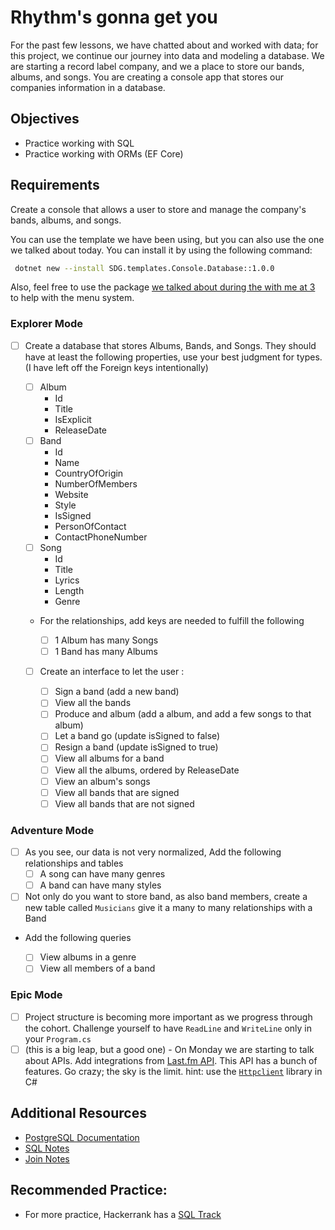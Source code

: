 # Rhythm's gonna get you

For the past few lessons, we have chatted about and worked with data; for this project, we continue our journey into data and modeling a database. We are starting a record label company, and we a place to store our bands, albums, and songs. You are creating a console app that stores our companies information in a database.

## Objectives

- Practice working with SQL
- Practice working with ORMs (EF Core)

## Requirements

Create a console that allows a user to store and manage the company's bands, albums, and songs.

You can use the template we have been using, but you can also use the one we talked about today. You can install it by using the following command:

```sh
 dotnet new --install SDG.templates.Console.Database::1.0.0
```

Also, feel free to use the package [we talked about during the with me at 3](https://github.com/lechu445/ConsoleMenu) to help with the menu system.

### Explorer Mode

- [ ] Create a database that stores Albums, Bands, and Songs. They should have at least the following properties, use your best judgment for types. (I have left off the Foreign keys intentionally)

  - [ ] Album
    - Id
    - Title
    - IsExplicit
    - ReleaseDate
  - [ ] Band
    - Id
    - Name
    - CountryOfOrigin
    - NumberOfMembers
    - Website
    - Style
    - IsSigned
    - PersonOfContact
    - ContactPhoneNumber
  - [ ] Song
    - Id
    - Title
    - Lyrics
    - Length
    - Genre
  - For the relationships, add keys are needed to fulfill the following

    - [ ] 1 Album has many Songs
    - [ ] 1 Band has many Albums

  - [ ] Create an interface to let the user :

    - [ ] Sign a band (add a new band)
    - [ ] View all the bands
    - [ ] Produce and album (add a album, and add a few songs to that album)
    - [ ] Let a band go (update isSigned to false)
    - [ ] Resign a band (update isSigned to true)
    - [ ] View all albums for a band
    - [ ] View all the albums, ordered by ReleaseDate
    - [ ] View an album's songs
    - [ ] View all bands that are signed
    - [ ] View all bands that are not signed

### Adventure Mode

- [ ] As you see, our data is not very normalized, Add the following relationships and tables
  - [ ] A song can have many genres
  - [ ] A band can have many styles
- [ ] Not only do you want to store band, as also band members, create a new table called `Musicians` give it a many to many relationships with a Band
- Add the following queries

  - [ ] View albums in a genre
  - [ ] View all members of a band

### Epic Mode

- [ ] Project structure is becoming more important as we progress through the cohort. Challenge yourself to have `ReadLine` and `WriteLine` only in your `Program.cs`
- [ ] (this is a big leap, but a good one) - On Monday we are starting to talk about APIs. Add integrations from [Last.fm API](https://www.last.fm/api). This API has a bunch of features. Go crazy; the sky is the limit. hint: use the [`Httpclient`](https://docs.microsoft.com/en-us/dotnet/api/system.net.http.httpclient?view=netcore-3.1) library in C#

## Additional Resources

- [PostgreSQL Documentation](https://www.postgresql.org/docs/)
- [SQL Notes](https://suncoast.io/handbook/curriculum/back-end/full-stack-i/lecture/sql/intro-to-sql/)
- [Join Notes](https://suncoast.io/handbook/curriculum/back-end/full-stack-i/lecture/sql/intro-to-joins/)

## Recommended Practice:

- For more practice, Hackerrank has a [SQL Track](https://www.hackerrank.com/domains/sql)
